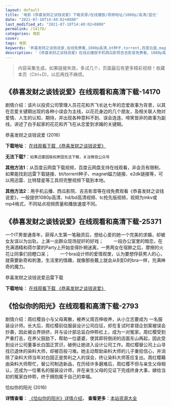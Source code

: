 ```yaml
---
layout: default
title: '电影《恭喜发财之谈钱说爱》下载资源/在线播放/视频地址/1080p/高清/蓝光'
date: "2021-07-10T14:40:02+0800"
last_modified_at: "2021-07-10T14:40:02+0800"
permalink: /14170/
categories: 电影
cover:
tags: 电影
keywords: '恭喜发财之谈钱说爱,在线免费看,1080p高清,bt种子,torrent,百度云盘,magnet,磁力链,迅雷下载资源'
description: '《恭喜发财之谈钱说爱》在线云播放手机西瓜影院吉吉影音免费看，1080p高清bd/hd未删减完整版和tc抢先枪版，mkv/mp4格式，附带bt/torrent种子、magnet/磁力链、百度云盘、网盘资源迅雷下载链接'
---
```


>内容采集生成，如果链接失效，多试几个，页面最后有更多精彩视频！收藏本页（Ctrl+D)，以后再找不麻烦。


## 《恭喜发财之谈钱说爱》在线观看和高清下载-14170

剧情介绍：该片以投资公司管理人员花花和齐飞长达七年的恋爱故事为背景，以其在恋爱关键期出现的各种小误会为主线，以花花身边的几个朋友，及相关联人物对爱情、人生的认知、期待，并出现各种意料不到、误会连连、啼笑皆非的故事为副线，讲述了白手起家的花花和齐飞在从恋爱到求婚的关键期。


恭喜发财之谈钱说爱 (2016)

**下载地址**： [在线观看下载 《恭喜发财之谈钱说爱》](https://www.btbtdy.me/btdy/dy5378.html) 


**无法下载?**：`如果迅雷因版权原因无法下载，关注微信公众号 `

**其他方法1**：从百度云网盘下载视频，百度云网盘支持在线观看，非会员有限制，如果能找到迅雷下载链接、bt/torrent种子、magnet磁力链接、e2dk链接等，可以用迅雷、比特彗星等工具将完整视频下载到本地。

**其他方法2**：用手机云播、西瓜影院、吉吉影音等在线免费观看《恭喜发财之谈钱说爱》，一般提供1080p高清、hd/bd高清视频、tc抢先版视频，视频为mkv或mp4格式，不同站点视频质量和播放速度不同。


## 《恭喜发财之谈钱说爱》在线观看和高清下载-25371

一个IT男普通青年，获得人生第一笔融资后，想给心爱的她一个完美的求婚，却被女友误以为出轨，上演一出群众现场捉奸的好戏； 　　一段办公室里的暗恋，在充满酒精和荷尔蒙的Party上开始变得扑朔迷离，一男两女在宿醉之后，摩擦的火花让同事们目瞪口呆； 　　一个bra设计师的爱情观里，认为要想俘获男人的心，就需要新奇和刺激，生活里的情趣，就像那些戴上就会从B变D的bra一样，充满神奇的魔力。<br />


恭喜发财之谈钱说爱迅雷下载

**下载地址**： [在线观看下载 《恭喜发财之谈钱说爱》](https://www.993dy.com//vod-detail-id-22745.html) 


## 《恰似你的阳光》在线观看和高清下载-2793

剧情介绍：周红樱自小与父母离散，被养父周百伸收养，从小立志要成为 一名服装设计师。长大后，周红樱前往服装设计公司应征，却在复试时拿错企划案被误会抄袭，因此被业界排挤，并与设计部总监白仲聆杠上，成为一对冤家。周红樱受到严重打击，在养父鼓励下，帮助一位婆婆，使其即将倒闭的店面东山再起，因此受到设计公司董事长白国正赏识，破例让她进入设计公司工作。周红樱替公司上山寻找已退休的染料大师，却被百般刁难。她主动帮助染料大师的儿子重拾信心，并消除了染料大师当年对白国正是势利之人的误会，终让染料大师答应复出。周红樱藉由染料大师帮忙，替公司制造新品，在历经许多磨难后，周红樱不但与亲生父母相认，还成为一位著名的服装设计师，并在亲生父母的见证下完成终身大事，嫁给当初的冤家白仲聆，终于拥抱属于自己的幸福。


恰似你的阳光 (2016)

**详情查看**： [《恰似你的阳光》详情介绍](/movie/2793/)， **查看更多**：[本站资源大全](/movie/t/all/)

